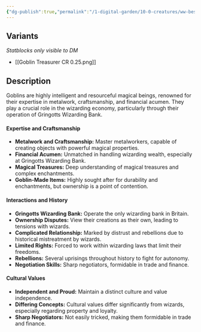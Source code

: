 ```yaml
---
{"dg-publish":true,"permalink":"/1-digital-garden/10-0-creatures/ww-bestiary/goblin-treasurer/","tags":["#creature","#magical-being"]}
---
```


## Variants
*Statblocks only visible to DM*
- [[Goblin Treasurer CR 0.25.png]]

## Description

Goblins are highly intelligent and resourceful magical beings, renowned for their expertise in metalwork, craftsmanship, and financial acumen. They play a crucial role in the wizarding economy, particularly through their operation of Gringotts Wizarding Bank.

#### Expertise and Craftsmanship

* **Metalwork and Craftsmanship:** Master metalworkers, capable of creating objects with powerful magical properties.
* **Financial Acumen:** Unmatched in handling wizarding wealth, especially at Gringotts Wizarding Bank.
* **Magical Treasures:** Deep understanding of magical treasures and complex enchantments.
* **Goblin-Made Items:** Highly sought after for durability and enchantments, but ownership is a point of contention.

#### Interactions and History

* **Gringotts Wizarding Bank:** Operate the only wizarding bank in Britain.
* **Ownership Disputes:** View their creations as their own, leading to tensions with wizards.
* **Complicated Relationship:** Marked by distrust and rebellions due to historical mistreatment by wizards.
* **Limited Rights:** Forced to work within wizarding laws that limit their freedoms.
* **Rebellions:** Several uprisings throughout history to fight for autonomy.
* **Negotiation Skills:** Sharp negotiators, formidable in trade and finance.

#### Cultural Values

* **Independent and Proud:** Maintain a distinct culture and value independence.
* **Differing Concepts:** Cultural values differ significantly from wizards, especially regarding property and loyalty.
* **Sharp Negotiators:** Not easily tricked, making them formidable in trade and finance.